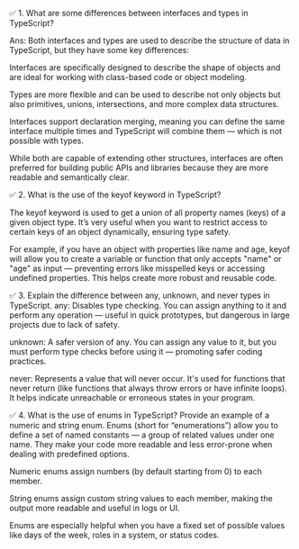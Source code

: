 ✅ 1. What are some differences between interfaces and types in TypeScript?

Ans: Both interfaces and types are used to describe the structure of data in TypeScript, but they have some key differences:

Interfaces are specifically designed to describe the shape of objects and are ideal for working with class-based code or object modeling.

Types are more flexible and can be used to describe not only objects but also primitives, unions, intersections, and more complex data structures.

Interfaces support declaration merging, meaning you can define the same interface multiple times and TypeScript will combine them — which is not possible with types.

While both are capable of extending other structures, interfaces are often preferred for building public APIs and libraries because they are more readable and semantically clear.

✅ 2. What is the use of the keyof keyword in TypeScript?

The keyof keyword is used to get a union of all property names (keys) of a given object type. It’s very useful when you want to restrict access to certain keys of an object dynamically, ensuring type safety.

For example, if you have an object with properties like name and age, keyof will allow you to create a variable or function that only accepts "name" or "age" as input — preventing errors like misspelled keys or accessing undefined properties. This helps create more robust and reusable code.

✅ 3. Explain the difference between any, unknown, and never types in TypeScript.
any: Disables type checking. You can assign anything to it and perform any operation — useful in quick prototypes, but dangerous in large projects due to lack of safety.

unknown: A safer version of any. You can assign any value to it, but you must perform type checks before using it — promoting safer coding practices.

never: Represents a value that will never occur. It's used for functions that never return (like functions that always throw errors or have infinite loops). It helps indicate unreachable or erroneous states in your program.

✅ 4. What is the use of enums in TypeScript? Provide an example of a numeric and string enum.
Enums (short for “enumerations”) allow you to define a set of named constants — a group of related values under one name. They make your code more readable and less error-prone when dealing with predefined options.

Numeric enums assign numbers (by default starting from 0) to each member.

String enums assign custom string values to each member, making the output more readable and useful in logs or UI.

Enums are especially helpful when you have a fixed set of possible values like days of the week, roles in a system, or status codes.

